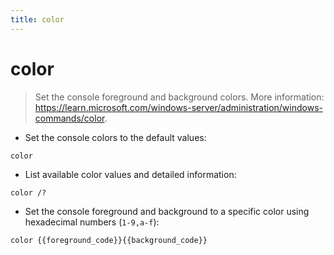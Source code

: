 ```yaml
---
title: color
---
```

# color

> Set the console foreground and background colors.
> More information: <https://learn.microsoft.com/windows-server/administration/windows-commands/color>.

- Set the console colors to the default values:

`color`

- List available color values and detailed information:

`color /?`

- Set the console foreground and background to a specific color using hexadecimal numbers (`1-9,a-f`):

`color {{foreground_code}}{{background_code}}`
